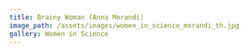 ```yaml
---
title: Brainy Woman (Anna Morandi)
image_path: /assets/images/women_in_science_morandi_th.jpg
gallery: Women in Science
---
```

